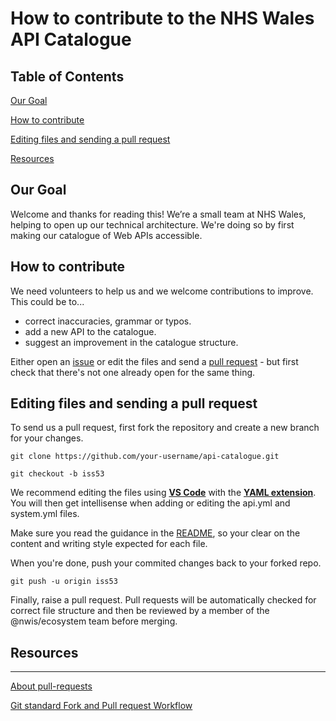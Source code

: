 # How to contribute to the NHS Wales API Catalogue

## Table of Contents

[Our Goal](#Our-Goal)

[How to contribute](@How-to-contribute)

[Editing files and sending a pull request](@Editing-files-and-sending-a-pull-request)

[Resources](@Resources)

## Our Goal

Welcome and thanks for reading this! We’re a small team at NHS Wales, helping to open up our technical architecture. We're doing so by first making our catalogue of Web APIs accessible.

## How to contribute

We need volunteers to help us and we welcome contributions to improve. This could be to...

- correct inaccuracies, grammar or typos.
- add a new API to the catalogue.
- suggest an improvement in the catalogue structure.

Either open an [issue](https://github.com/nwisbeta/api-catalogue/issues) or edit the files and send a [pull request](https://github.com/nwisbeta/api-catalogue/pulls) - but first check that there's not one already open for the same thing.


## Editing files and sending a pull request
To send us a pull request, first fork the repository and create a new branch for your changes.

```
git clone https://github.com/your-username/api-catalogue.git

git checkout -b iss53
```


We recommend editing the files using [**VS Code**](https://code.visualstudio.com/) with the [**YAML extension**](https://marketplace.visualstudio.com/items?itemName=redhat.vscode-yaml). You will then get intellisense when adding or editing the api.yml and system.yml files.

Make sure you read the guidance in the [README](README.md), so your clear on the content and writing style expected for each file.

When you're done, push your commited changes back to your forked repo.  

```
git push -u origin iss53
```

Finally, raise a pull request. Pull requests will be automatically checked for correct file structure and then be reviewed by a member of the @nwis/ecosystem team before merging.

## Resources
---
[About pull-requests](https://help.github.com/en/github/collaborating-with-issues-and-pull-requests/about-pull-requests)

[Git standard Fork and Pull request Workflow](https://gist.github.com/Chaser324/ce0505fbed06b947d962)
